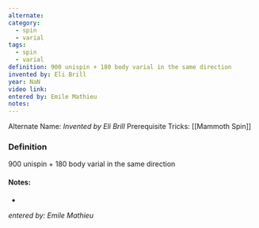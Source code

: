 ```yaml
---
alternate: 
category:
  - spin
  - varial
tags:
  - spin
  - varial
definition: 900 unispin + 180 body varial in the same direction
invented by: Eli Brill
year: NaN
video link: 
entered by: Emile Mathieu
notes: 
---
```

Alternate Name: 
*Invented by Eli Brill*
Prerequisite Tricks: [[Mammoth Spin]]

### Definition
900 unispin + 180 body varial in the same direction


#### Notes:
- 
*entered by: Emile Mathieu*
